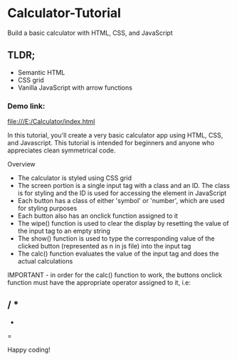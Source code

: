 # Calculator-Tutorial
Build a basic calculator with HTML, CSS, and JavaScript

## TLDR;
- Semantic HTML
- CSS grid
- Vanilla JavaScript with arrow functions

### Demo link:
[file:///E:/Calculator/index.html](http://127.0.0.1:5500/index.html)


In this tutorial, you'll create a very basic calculator app using HTML, CSS, and Javascript. This tutorial is intended for beginners and anyone who appreciates clean symmetrical code.

Overview
- The calculator is styled using CSS grid
- The screen portion is a single input tag with a class and an ID. The class is for styling and the ID is used for accessing the element in JavaScript
- Each button has a class of either 'symbol' or 'number', which are used for styling purposes
- Each button also has an onclick function assigned to it
- The wipe() function is used to clear the display by resetting the value of the input tag to an empty string
- The show() function is used to type the corresponding value of the clicked button (represented as n in js file) into the input tag
- The calc() function evaluates the value of the input tag and does the actual calculations

IMPORTANT - in order for the calc() function to work, the buttons onclick function must have the appropriate operator assigned to it, i.e:

/
*
-
+
=

Happy coding!
